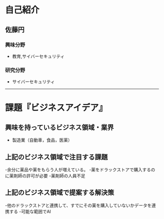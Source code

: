 # 自己紹介

## 佐藤円

### 興味分野

- 教育,サイバーセキュリティ

### 研究分野

- サイバーセキュリティ

* * *

# 課題『ビジネスアイデア』

## 興味を持っているビジネス領域・業界


- 製造業（自動車，食品，医薬）


## 上記のビジネス領域で注目する課題
-余分に薬品や薬をもらう人が増えている。
-薬をドラックストアで購入するのに薬剤師の許可が必要
-薬剤師の人員不足
## 上記のビジネス領域で提案する解決策
-他のドラックストアと連携して、すでにその薬を購入していないかデータを連携する
-可能な範囲でAI

